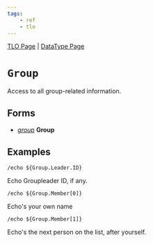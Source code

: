 ```yaml
---
tags:
    - ref
    - tlo
---
```

[TLO Page](../top-level-objects/tlo-list.md) | [DataType Page](../data-types/datatype-list.md)
# `Group`

Access to all group-related information.

## Forms

* [_group_](../data-types/datatype-group.md) **Group**

## Examples

`/echo ${Group.Leader.ID}`

Echo Groupleader ID, if any.

`/echo ${Group.Member[0]}`

Echo's your own name

`/echo ${Group.Member[1]}`

Echo's the next person on the list, after yourself.
